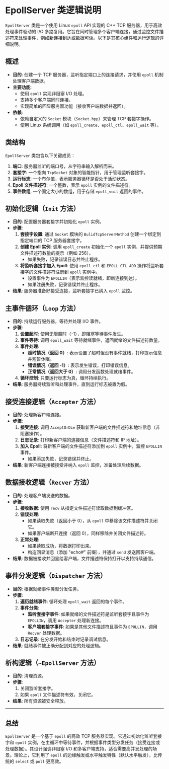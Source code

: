 
# EpollServer 类逻辑说明

`EpollServer` 类是一个使用 Linux `epoll` API 实现的 C++ TCP 服务器，用于高效处理事件驱动的 I/O 多路复用。它旨在同时管理多个客户端连接，通过监控文件描述符来处理事件，例如新连接到达或数据可读。以下是其核心组件和运行逻辑的详细说明。

## 概述
- **目的**: 创建一个 TCP 服务器，监听指定端口上的连接请求，并使用 `epoll` 机制处理客户端数据。
- **主要功能**:
  - 使用 `epoll` 实现非阻塞 I/O 处理。
  - 支持多个客户端同时连接。
  - 实现简单的回显服务器功能（接收客户端数据并返回）。
- **依赖**:
  - 依赖自定义的 `Socket` 模块（`Socket.hpp`）来管理 TCP 套接字操作。
  - 使用 Linux 系统调用（如 `epoll_create`、`epoll_ctl`、`epoll_wait` 等）。

## 类结构
`EpollServer` 类包含以下关键成员：
1. **端口**: 服务器监听的端口号，从字符串输入解析而来。
2. **套接字**: 一个指向 `TcpSocket` 对象的智能指针，用于管理监听套接字。
3. **运行标志**: 一个布尔值，表示服务器循环是否处于活动状态。
4. **Epoll 文件描述符**: 一个整数，表示 `epoll` 实例的文件描述符。
5. **事件数组**: 一个固定大小的数组，用于存储 `epoll_wait` 返回的事件。

## 初始化逻辑（`Init` 方法）
- **目的**: 配置服务器套接字并初始化 `epoll` 实例。
- **步骤**:
  1. **套接字设置**: 通过 `Socket` 模块的 `BulidTcpServerMethod` 创建一个绑定到指定端口的 TCP 服务器套接字。
  2. **创建 Epoll 实例**: 调用 `epoll_create` 初始化一个 `epoll` 实例，并提供预期文件描述符数量的提示（例如 256）。
     - 如果失败，记录错误日志并终止程序。
  3. **将监听套接字加入 Epoll**: 使用 `epoll_ctl` 和 `EPOLL_CTL_ADD` 操作将监听套接字的文件描述符注册到 `epoll` 实例中。
     - 设置事件为 `EPOLLIN`（表示监控读就绪，即新连接到达）。
     - 如果注册失败，记录错误并终止程序。
- **结果**: 服务器准备好接受连接，监听套接字已纳入 `epoll` 监控。

## 主事件循环（`Loop` 方法）
- **目的**: 持续运行服务器，等待并处理 I/O 事件。
- **步骤**:
  1. **设置超时**: 使用无限超时（-1），即阻塞等待事件发生。
  2. **事件等待**: 调用 `epoll_wait` 等待就绪事件，返回就绪的文件描述符数量。
  3. **事件处理**:
     - **超时情况（返回 0）**: 表示设置了超时但没有事件就绪，打印提示信息并短暂休眠。
     - **错误情况（返回 -1）**: 表示发生错误，打印错误信息。
     - **正常情况（返回大于 0）**: 调用分发函数处理就绪事件。
  4. **循环控制**: 只要运行标志为真，循环持续执行。
- **结果**: 服务器持续监听和处理事件，直到运行标志被置为假。

## 接受连接逻辑（`Accepter` 方法）
- **目的**: 处理新客户端连接。
- **步骤**:
  1. **接受连接**: 调用 `AcceptOrDie` 获取新客户端的文件描述符和地址信息（非阻塞操作）。
  2. **日志记录**: 打印新客户端的连接信息（文件描述符和 IP 地址）。
  3. **加入 Epoll**: 将新客户端的文件描述符添加到 `epoll` 实例中，监控 `EPOLLIN` 事件。
     - 如果添加失败，记录错误并终止。
- **结果**: 新客户端连接被接受并纳入 `epoll` 监控，准备处理后续数据。

## 数据接收逻辑（`Recver` 方法）
- **目的**: 处理客户端发送的数据。
- **步骤**:
  1. **接收数据**: 使用 `recv` 从指定文件描述符读取数据到缓冲区。
  2. **错误处理**:
     - 如果读取失败（返回小于 0），从 `epoll` 中移除该文件描述符并关闭它。
     - 如果客户端断开连接（返回 0），同样移除并关闭文件描述符。
  3. **正常处理**:
     - 如果读取成功，将数据打印出来。
     - 构造回显消息（添加 "echo#" 前缀），并通过 `send` 发送回客户端。
- **结果**: 数据被接收并回显给客户端，文件描述符保持打开以支持持续通信。

## 事件分发逻辑（`Dispatcher` 方法）
- **目的**: 根据就绪事件类型分发任务。
- **步骤**:
  1. **遍历就绪事件**: 循环处理 `epoll_wait` 返回的每个事件。
  2. **事件分类**:
     - **监听套接字事件**: 如果就绪的文件描述符是监听套接字且事件为 `EPOLLIN`，调用 `Accepter` 处理新连接。
     - **客户端套接字事件**: 如果是其他文件描述符且事件为 `EPOLLIN`，调用 `Recver` 处理数据。
  3. **日志记录**: 在分发开始和结束时记录调试信息。
- **结果**: 就绪事件被正确分配到对应的处理逻辑。

## 析构逻辑（`~EpollServer` 方法）
- **目的**: 清理资源。
- **步骤**:
  1. 关闭监听套接字。
  2. 如果 `epoll` 文件描述符有效，关闭它。
- **结果**: 所有资源被安全释放。

---

## 总结
`EpollServer` 是一个基于 `epoll` 的高效 TCP 服务器实现。它通过初始化监听套接字和 `epoll` 实例，在主循环中等待事件，并根据事件类型分发任务（接受连接或处理数据）。其设计强调非阻塞 I/O 和多客户端支持，适合需要高并发处理的场景。理论上，它利用了 `epoll` 的边缘触发或水平触发特性（默认水平触发），比传统的 `select` 或 `poll` 更高效。